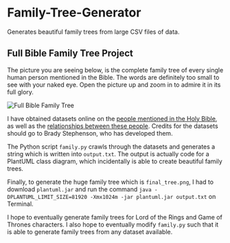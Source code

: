 # Family-Tree-Generator
Generates beautiful family trees from large CSV files of data.

## Full Bible Family Tree Project

The picture you are seeing below, is the complete family tree of every single human person mentioned in the Bible.
The words are definitely too small to see with your naked eye. Open the picture up and zoom in to admire it in its full glory.

![Full Bible Family Tree](final_tree.png)

I have obtained datasets online on the [people mentioned in the Holy Bible](https://data.world/bradys/bibledata-person),
as well as the [relationships between these people](https://data.world/bradys/bibledata-personrelationship). Credits for 
the datasets should go to Brady Stephenson, who has developed them.

The Python script `family.py` crawls through the datasets and generates a string which is written into `output.txt`. 
The output is actually code for a PlantUML class diagram, which incidentally is able to create beautiful family trees.

Finally, to generate the huge family tree which is `final_tree.png`, I had to download `plantuml.jar` and run the command 
`java -DPLANTUML_LIMIT_SIZE=81920 -Xmx1024m -jar plantuml.jar output.txt` on Terminal.

I hope to eventually generate family trees for Lord of the Rings and Game of Thrones characters.
I also hope to eventually modify `family.py` such that it is able to generate family trees from any dataset available.
